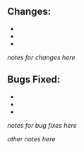 ## Changes: 
* 
*
*

_notes for changes here_

## Bugs Fixed: 
*
*
*

_notes for bug fixes here_

_other notes here_
